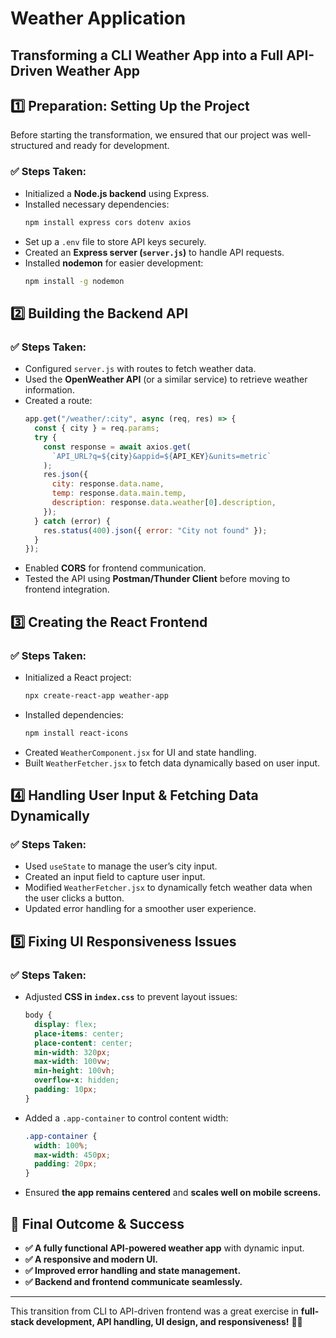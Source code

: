 # Weather Application

## Transforming a CLI Weather App into a Full API-Driven Weather App

## 1️⃣ **Preparation: Setting Up the Project**

Before starting the transformation, we ensured that our project was well-structured and ready for development.

### **✅ Steps Taken:**

- Initialized a **Node.js backend** using Express.
- Installed necessary dependencies:
  ```sh
  npm install express cors dotenv axios
  ```
- Set up a `.env` file to store API keys securely.
- Created an **Express server (`server.js`)** to handle API requests.
- Installed **nodemon** for easier development:
  ```sh
  npm install -g nodemon
  ```

## 2️⃣ **Building the Backend API**

### **✅ Steps Taken:**

- Configured `server.js` with routes to fetch weather data.
- Used the **OpenWeather API** (or a similar service) to retrieve weather information.
- Created a route:
  ```js
  app.get("/weather/:city", async (req, res) => {
    const { city } = req.params;
    try {
      const response = await axios.get(
        `API_URL?q=${city}&appid=${API_KEY}&units=metric`
      );
      res.json({
        city: response.data.name,
        temp: response.data.main.temp,
        description: response.data.weather[0].description,
      });
    } catch (error) {
      res.status(400).json({ error: "City not found" });
    }
  });
  ```
- Enabled **CORS** for frontend communication.
- Tested the API using **Postman/Thunder Client** before moving to frontend integration.

## 3️⃣ **Creating the React Frontend**

### **✅ Steps Taken:**

- Initialized a React project:
  ```sh
  npx create-react-app weather-app
  ```
- Installed dependencies:
  ```sh
  npm install react-icons
  ```
- Created `WeatherComponent.jsx` for UI and state handling.
- Built `WeatherFetcher.jsx` to fetch data dynamically based on user input.

## 4️⃣ **Handling User Input & Fetching Data Dynamically**

### **✅ Steps Taken:**

- Used `useState` to manage the user’s city input.
- Created an input field to capture user input.
- Modified `WeatherFetcher.jsx` to dynamically fetch weather data when the user clicks a button.
- Updated error handling for a smoother user experience.

## 5️⃣ **Fixing UI Responsiveness Issues**

### **✅ Steps Taken:**

- Adjusted **CSS in `index.css`** to prevent layout issues:
  ```css
  body {
    display: flex;
    place-items: center;
    place-content: center;
    min-width: 320px;
    max-width: 100vw;
    min-height: 100vh;
    overflow-x: hidden;
    padding: 10px;
  }
  ```
- Added a `.app-container` to control content width:
  ```css
  .app-container {
    width: 100%;
    max-width: 450px;
    padding: 20px;
  }
  ```
- Ensured **the app remains centered** and **scales well on mobile screens.**

## 🎉 **Final Outcome & Success**

- **✅ A fully functional API-powered weather app** with dynamic input.
- **✅ A responsive and modern UI.**
- **✅ Improved error handling and state management.**
- **✅ Backend and frontend communicate seamlessly.**

---

This transition from CLI to API-driven frontend was a great exercise in **full-stack development, API handling, UI design, and responsiveness!** 🚀🔥
